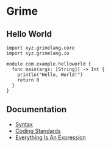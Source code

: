 # Grime

## Hello World

```
import xyz.grimelang.core
import xyz.grimelang.io

module com.example.helloworld {
  func main(args: [String]) -> Int {
    println("Hello, World!")
    return 0
  }
}
```

## Documentation

* [Syntax](https://edward-0.github.com/grime/syntax)
* [Coding Standards](https://edward-0.github.com/grime/codingStandards)
* [Everything Is An Expression](https://edward-0.github.com/grime/everythingIsAnExpr)
